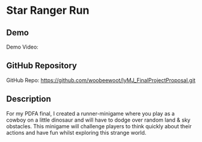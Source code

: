 # Star Ranger Run

## Demo
Demo Video: <URL>

## GitHub Repository
GitHub Repo: https://github.com/woobeewoot/lyMJ_FinalProjectProposal.git

## Description
For my PDFA final, I created a runner-minigame where you play as a cowboy on a little dinosaur and will have to dodge over random land & sky obstacles. This minigame will challenge players to think quickly about their actions and have fun whilst exploring this strange world.
